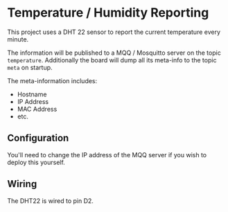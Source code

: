 # Temperature / Humidity Reporting

This project uses a DHT 22 sensor to report the current temperature
every minute.

The information will be published to a MQQ / Mosquitto server on the
topic `temperature`.  Additionally the board will dump all its meta-info
to the topic `meta` on startup.

The meta-information includes:

* Hostname
* IP Address
* MAC Address
* etc.

## Configuration

You'll need to change the IP address of the MQQ server if you wish
to deploy this yourself.

## Wiring

The DHT22 is wired to pin D2.
